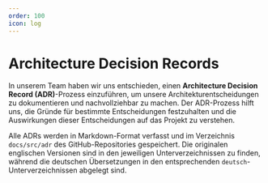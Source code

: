 ```yaml
---
order: 100
icon: log
---
```


# Architecture Decision Records

In unserem Team haben wir uns entschieden, einen **Architecture Decision Record (ADR)**-Prozess einzuführen, um unsere Architekturentscheidungen zu dokumentieren und nachvollziehbar zu machen.
Der ADR-Prozess hilft uns, die Gründe für bestimmte Entscheidungen festzuhalten und die Auswirkungen dieser Entscheidungen auf das Projekt zu verstehen.

Alle ADRs werden in Markdown-Format verfasst und im Verzeichnis `docs/src/adr` des GitHub-Repositories gespeichert. 
Die originalen englischen Versionen sind in den jeweiligen Unterverzeichnissen zu finden, während die deutschen Übersetzungen in den entsprechenden `deutsch`-Unterverzeichnissen abgelegt sind.